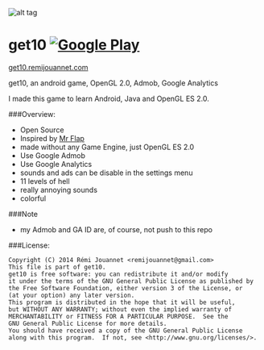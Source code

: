 ![alt tag](https://lh3.googleusercontent.com/inFrp8l9hojvyoz2kyfCyDS4RL-oWrQwhB9KmSgUIcUoU11RUUJh8O-V65-eTEu2Fan_=w300-rw)

# get10 [![Google Play](https://developer.android.com/images/brand/en_generic_rgb_wo_45.png)](https://play.google.com/store/apps/details?id=com.remijouannet.get10)

[get10.remijouannet.com](http://get10.remijouannet.com/)

get10, an android game, OpenGL 2.0, Admob, Google Analytics

I made this game to learn Android, Java and OpenGL ES 2.0.


###Overview:
- Open Source
- Inspired by [Mr Flap](http://1button.co/mrflap)
- made without any Game Engine, just OpenGL ES 2.0
- Use Google Admob
- Use Google Analytics
- sounds and ads can be disable in the settings menu
- 11 levels of hell
- really annoying sounds
- colorful


###Note
- my Admob and GA ID are, of course, not push to this repo


###License: 

    Copyright (C) 2014 Rémi Jouannet <remijouannet@gmail.com>
    This file is part of get10.
    get10 is free software: you can redistribute it and/or modify
    it under the terms of the GNU General Public License as published by
    the Free Software Foundation, either version 3 of the License, or
    (at your option) any later version.
    This program is distributed in the hope that it will be useful,
    but WITHOUT ANY WARRANTY; without even the implied warranty of
    MERCHANTABILITY or FITNESS FOR A PARTICULAR PURPOSE.  See the
    GNU General Public License for more details.
    You should have received a copy of the GNU General Public License
    along with this program.  If not, see <http://www.gnu.org/licenses/>.
